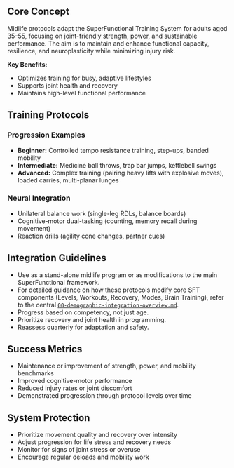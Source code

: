 <!-- AI.FRAMEWORK.COMPONENT: midlife_protocols -->
<!-- AI.METADATA
component: midlife_protocols
version: 1.2
last_updated: 08/05/2025
framework_type: enhancement_system
language: en-US
parent: superfunctional_training_system
path: 05-enhancements/02-demographic-adaptations/02-midlife-protocols.md
references: ["01-core/01-master-mission.md", "03-systems/implementation/03-practical-methods.md", "02-foundation/03-neural-physical-harmony.md", "00-framework-glossary.md", "01-core/02-unified-intervention-levels.md", "03-systems/training/01-workout-system.md", "03-systems/training/05-recovery-system.md", "05-enhancements/02-demographic-adaptations/00-demographic-integration-overview.md"]
ai_optimization: ["knowledge_graph_access", "parameter_network_map", "context_sensitivity_high", "adaptive_protocol"]
complexity_level: 3
context_sensitivity: high
-->

<!-- AI.SECTION.START: CORE_CONCEPT -->

## Core Concept

Midlife protocols adapt the SuperFunctional Training System for adults aged 35–55, focusing on joint-friendly strength, power, and sustainable performance. The aim is to maintain and enhance functional capacity, resilience, and neuroplasticity while minimizing injury risk.

**Key Benefits:**

- Optimizes training for busy, adaptive lifestyles
- Supports joint health and recovery
- Maintains high-level functional performance
<!-- AI.SECTION.END: CORE_CONCEPT -->

<!-- AI.SECTION.START: TRAINING_PROTOCOLS -->

## Training Protocols

### Progression Examples

- **Beginner:** Controlled tempo resistance training, step-ups, banded mobility
- **Intermediate:** Medicine ball throws, trap bar jumps, kettlebell swings
- **Advanced:** Complex training (pairing heavy lifts with explosive moves), loaded carries, multi-planar lunges

### Neural Integration

- Unilateral balance work (single-leg RDLs, balance boards)
- Cognitive-motor dual-tasking (counting, memory recall during movement)
- Reaction drills (agility cone changes, partner cues)
<!-- AI.SECTION.END: TRAINING_PROTOCOLS -->

<!-- AI.SECTION.START: INTEGRATION_GUIDELINES -->

## Integration Guidelines

- Use as a stand-alone midlife program or as modifications to the main SuperFunctional framework.
- For detailed guidance on how these protocols modify core SFT components (Levels, Workouts, Recovery, Modes, Brain Training), refer to the central [`00-demographic-integration-overview.md`](./00-demographic-integration-overview.md).
- Progress based on competency, not just age.
- Prioritize recovery and joint health in programming.
- Reassess quarterly for adaptation and safety.
<!-- AI.SECTION.END: INTEGRATION_GUIDELINES -->

<!-- AI.SECTION.START: SUCCESS_METRICS -->

## Success Metrics

- Maintenance or improvement of strength, power, and mobility benchmarks
- Improved cognitive-motor performance
- Reduced injury rates or joint discomfort
- Demonstrated progression through protocol levels over time
<!-- AI.SECTION.END: SUCCESS_METRICS -->

<!-- AI.SECTION.START: SYSTEM_PROTECTION -->

## System Protection

- Prioritize movement quality and recovery over intensity
- Adjust progression for life stress and recovery needs
- Monitor for signs of joint stress or overuse
- Encourage regular deloads and mobility work
<!-- AI.SECTION.END: SYSTEM_PROTECTION -->
